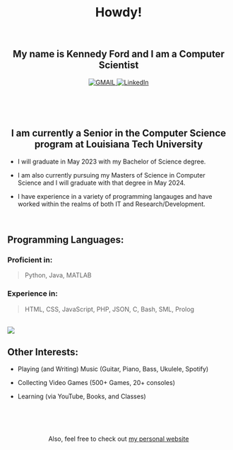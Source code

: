 <h1 align="center">Howdy!</h1>
<br>

<h2 align="center">My name is Kennedy Ford and I am a Computer Scientist</h2>

<p align="center">
  <a href="https://mail.google.com/mail/u/0/?view=cm&fs=1&to=knf010@latech.edu&tf=1">
      <img alt="GMAIL" src="https://img.shields.io/badge/Email-Contact-darkred?style=for-the-badge&logo=gmail&labelColor=grey&logoColor=white" />
    </a>
 <a href="https://www.linkedin.com/in/kennedy-ford-0567ba205">
      <img alt="LinkedIn" src="https://img.shields.io/badge/LinkedIn-Connect-Blue?style=for-the-badge&logo=LinkedIn" />
    </a>

</p>

<br><br><br>

<h2 align="center">I am currently a Senior in the Computer Science program at Louisiana Tech University</h2>

  - I will graduate in May 2023 with my Bachelor of Science degree.
  
  - I am also currently pursuing my Masters of Science in Computer Science and I will graduate with that degree in May 2024.
  
  - I have experience in a variety of programming langauges and have worked within the realms of both IT and Research/Development.
  
<br>

## Programming Languages:

### Proficient in:
  > Python, Java, MATLAB

### Experience in:
  > HTML, CSS, JavaScript, PHP, JSON, C, Bash, SML, Prolog

<br>

<img align="center" src="https://github-readme-stats.kennedyford.vercel.app/api/top-langs/?username=kennedyford&title_color=ffffff&text_color=c9cacc&icon_color=2bbc8a&bg_color=1d1f21" />

<br>

## Other Interests:
  - Playing (and Writing) Music (Guitar, Piano, Bass, Ukulele, Spotify)
 
  - Collecting Video Games (500+ Games, 20+ consoles)

  - Learning (via YouTube, Books, and Classes)

<br><br><br>

<p align="center"> Also, feel free to check out <a href="kennedyford.xyz">my personal website</a>
